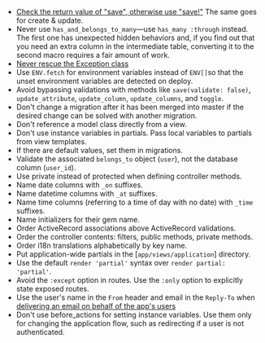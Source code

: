 * [Check the return value of "save", otherwise use "save!"](http://rails-bestpractices.com/posts/2012/11/02/check-the-return-value-of-save-otherwise-use-save) The same goes for create & update.
* Never use `has_and_belongs_to_many`—use `has_many :through` instead. The first one has unexpected hidden behaviors and, if you find out that you need an extra column in the intermediate table, converting it to the second macro requires a fair amount of work.
* [Never rescue the Exception class](http://rails-bestpractices.com/posts/2012/11/01/don-t-rescue-exception-rescue-standarderror/)
* Use `ENV.fetch` for environment variables instead of `ENV[]`so that the unset environment variables are detected on deploy.
* Avoid bypassing validations with methods like `save(validate: false)`, `update_attribute`, `update_column`, `update_columns`, and `toggle`.
* Don't change a migration after it has been merged into master if the desired change can be solved with another migration.
* Don't reference a model class directly from a view.
* Don't use instance variables in partials. Pass local variables to partials from view templates.
* If there are default values, set them in migrations.
* Validate the associated `belongs_to` object (`user`), not the database column (`user_id`).
* Use private instead of protected when defining controller methods.
* Name date columns with `_on` suffixes.
* Name datetime columns with `_at` suffixes.
* Name time columns (referring to a time of day with no date) with `_time` suffixes.
* Name initializers for their gem name.
* Order ActiveRecord associations above ActiveRecord validations.
* Order the controller contents: filters, public methods, private methods.
* Order i18n translations alphabetically by key name.
* Put application-wide partials in the [`app/views/application`] directory.
* Use the default `render 'partial'` syntax over `render partial: 'partial'`.
* Avoid the `:except` option in routes. Use the `:only` option to explicitly state exposed routes.
* Use the user's name in the `From` header and email in the `Reply-To` when [delivering an email on behalf of the app's users]( http://robots.thoughtbot.com/post/3215611590/recipe-delivering-email-on-behalf-of-users)
* Don't use before_actions for setting instance variables. Use them only for changing the application flow, such as redirecting if a user is not authenticated.
